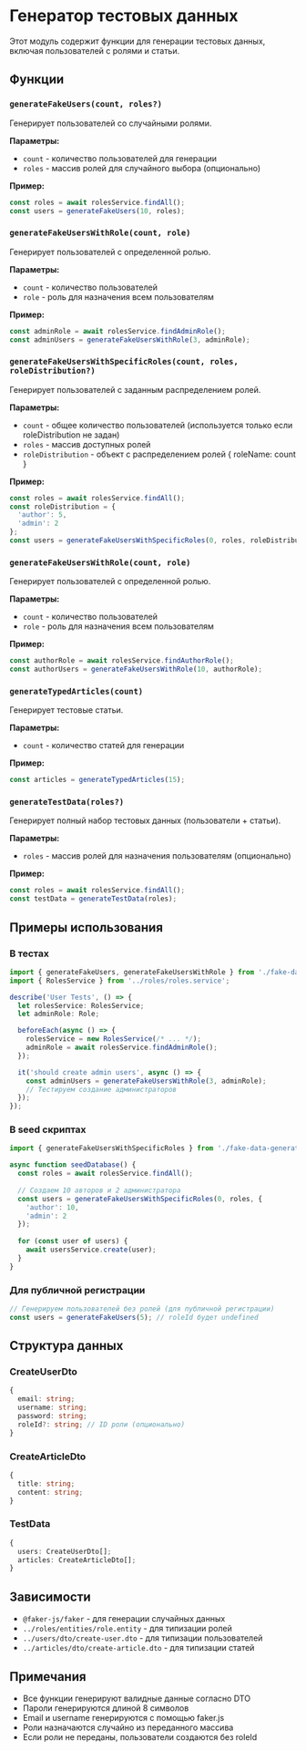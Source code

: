 # Генератор тестовых данных

Этот модуль содержит функции для генерации тестовых данных, включая пользователей с ролями и статьи.

## Функции

### `generateFakeUsers(count, roles?)`
Генерирует пользователей со случайными ролями.

**Параметры:**
- `count` - количество пользователей для генерации
- `roles` - массив ролей для случайного выбора (опционально)

**Пример:**
```typescript
const roles = await rolesService.findAll();
const users = generateFakeUsers(10, roles);
```

### `generateFakeUsersWithRole(count, role)`
Генерирует пользователей с определенной ролью.

**Параметры:**
- `count` - количество пользователей
- `role` - роль для назначения всем пользователям

**Пример:**
```typescript
const adminRole = await rolesService.findAdminRole();
const adminUsers = generateFakeUsersWithRole(3, adminRole);
```

### `generateFakeUsersWithSpecificRoles(count, roles, roleDistribution?)`
Генерирует пользователей с заданным распределением ролей.

**Параметры:**
- `count` - общее количество пользователей (используется только если roleDistribution не задан)
- `roles` - массив доступных ролей
- `roleDistribution` - объект с распределением ролей { roleName: count }

**Пример:**
```typescript
const roles = await rolesService.findAll();
const roleDistribution = {
  'author': 5,
  'admin': 2
};
const users = generateFakeUsersWithSpecificRoles(0, roles, roleDistribution);
```

### `generateFakeUsersWithRole(count, role)`
Генерирует пользователей с определенной ролью.

**Параметры:**
- `count` - количество пользователей
- `role` - роль для назначения всем пользователям

**Пример:**
```typescript
const authorRole = await rolesService.findAuthorRole();
const authorUsers = generateFakeUsersWithRole(10, authorRole);
```

### `generateTypedArticles(count)`
Генерирует тестовые статьи.

**Параметры:**
- `count` - количество статей для генерации

**Пример:**
```typescript
const articles = generateTypedArticles(15);
```

### `generateTestData(roles?)`
Генерирует полный набор тестовых данных (пользователи + статьи).

**Параметры:**
- `roles` - массив ролей для назначения пользователям (опционально)

**Пример:**
```typescript
const roles = await rolesService.findAll();
const testData = generateTestData(roles);
```

## Примеры использования

### В тестах
```typescript
import { generateFakeUsers, generateFakeUsersWithRole } from './fake-data-generator';
import { RolesService } from '../roles/roles.service';

describe('User Tests', () => {
  let rolesService: RolesService;
  let adminRole: Role;

  beforeEach(async () => {
    rolesService = new RolesService(/* ... */);
    adminRole = await rolesService.findAdminRole();
  });

  it('should create admin users', async () => {
    const adminUsers = generateFakeUsersWithRole(3, adminRole);
    // Тестируем создание администраторов
  });
});
```

### В seed скриптах
```typescript
import { generateFakeUsersWithSpecificRoles } from './fake-data-generator';

async function seedDatabase() {
  const roles = await rolesService.findAll();
  
  // Создаем 10 авторов и 2 администратора
  const users = generateFakeUsersWithSpecificRoles(0, roles, {
    'author': 10,
    'admin': 2
  });
  
  for (const user of users) {
    await usersService.create(user);
  }
}
```

### Для публичной регистрации
```typescript
// Генерируем пользователей без ролей (для публичной регистрации)
const users = generateFakeUsers(5); // roleId будет undefined
```

## Структура данных

### CreateUserDto
```typescript
{
  email: string;
  username: string;
  password: string;
  roleId?: string; // ID роли (опционально)
}
```

### CreateArticleDto
```typescript
{
  title: string;
  content: string;
}
```

### TestData
```typescript
{
  users: CreateUserDto[];
  articles: CreateArticleDto[];
}
```

## Зависимости

- `@faker-js/faker` - для генерации случайных данных
- `../roles/entities/role.entity` - для типизации ролей
- `../users/dto/create-user.dto` - для типизации пользователей
- `../articles/dto/create-article.dto` - для типизации статей

## Примечания

- Все функции генерируют валидные данные согласно DTO
- Пароли генерируются длиной 8 символов
- Email и username генерируются с помощью faker.js
- Роли назначаются случайно из переданного массива
- Если роли не переданы, пользователи создаются без roleId

